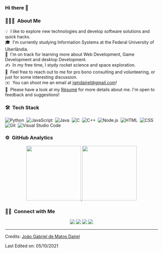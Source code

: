 ### Hi there 👋

<!--
**Esrat21/Esrat21** is a ✨ _special_ ✨ repository because its `README.md` (this file) appears on your GitHub profile.

<!-- ## 👋 &nbsp;Hey there! I'm Esrat -->

### 👨🏻‍💻 &nbsp;About Me

💡 &nbsp;I like to explore new technologies and develop software solutions and quick hacks.\
🎓 &nbsp;I'm currently studying Information Systems at the Federal University of Uberlândia.\
🌱 &nbsp;I'm on track for learning more about Web Development, Game Development and desktop Development.\
✍️ &nbsp;In my free time, I stydy rocket science and space exploration.\
💬 &nbsp;Feel free to reach out to me for pro bono consulting and volunteering, or just for some interesting discussion.\
✉️ &nbsp;You can shoot me an email at jgmdairel@gmail.com!\
📄 &nbsp;Please have a look at my [Résumé]() for more details about me. I'm open to feedback and suggestions!

### 🛠 &nbsp;Tech Stack

![Python](https://img.shields.io/badge/-Python-05122A?style=flat&logo=python)&nbsp;
![JavaScript](https://img.shields.io/badge/-JavaScript-05122A?style=flat&logo=javascript)&nbsp;
![Java](https://img.shields.io/badge/-Java-05122A?style=flat&logo=Java&logoColor=FFA518)&nbsp;
![C](https://img.shields.io/badge/-C-05122A?style=flat&logo=C&logoColor=A8B9CC)&nbsp;
![C++](https://img.shields.io/badge/-C++-05122A?style=flat&logo=C%2B%2B&logoColor=00599C)&nbsp;
![Node.js](https://img.shields.io/badge/-Node.js-05122A?style=flat&logo=node.js)&nbsp;
![HTML](https://img.shields.io/badge/-HTML-05122A?style=flat&logo=HTML5)&nbsp;
![CSS](https://img.shields.io/badge/-CSS-05122A?style=flat&logo=CSS3&logoColor=1572B6)&nbsp;
![Git](https://img.shields.io/badge/-Git-05122A?style=flat&logo=git)&nbsp;
![Visual Studio Code](https://img.shields.io/badge/-Visual%20Studio%20Code-05122A?style=flat&logo=visual-studio-code&logoColor=007ACC)&nbsp;


### ⚙️ &nbsp;GitHub Analytics

<p align="center">
<a href="https://github.com/Esrat21">
  <img height="180em" src="https://github-readme-stats-eight-theta.vercel.app/api?username=Esrat21&show_icons=true&theme=algolia&include_all_commits=true&count_private=true"/>
  <img height="180em" src="https://github-readme-stats-eight-theta.vercel.app/api/top-langs/?username=Esrat21&layout=compact&langs_count=8&theme=algolia"/>
</a>
</p>

### 🤝🏻 &nbsp;Connect with Me

<p align="center">
<a href="https://linkedin.com/in/esrat21/"><img src="https://img.shields.io/badge/-Joao%20Gabriel%20de%20Matos%20Dairel-0077B5?style=flat&logo=Linkedin&logoColor=white"/></a>
<a href="mailto:jgmdairel@gmail.com"><img src="https://img.shields.io/badge/-jgmdairel@gmail.com-D14836?style=flat&logo=Gmail&logoColor=white"/></a>
<a href="https://instagram.com/esrat_21"><img src="https://img.shields.io/badge/-@esrat_21-E4405F?style=flat&logo=Instagram&logoColor=white"/></a>
<a href="https://facebook.com/EsratJoao"><img src="https://img.shields.io/badge/-@EsratJoao-1877F2?style=flat&logo=Facebook&logoColor=white"/></a>
</p>

-----
Credits: [João Gabriel de Matos Dairel](https://github.com/Esrat21)

Last Edited on: 05/10/2021
